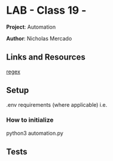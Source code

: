# LAB - Class 19 -

**Project**: Automation

**Author**: Nicholas Mercado

## Links and Resources

[regex](https://regex101.com/)

## Setup

.env requirements (where applicable)
i.e.

### How to initialize

python3 automation.py

## Tests

<!-- How do you run tests?
Any tests of note?
Describe any tests that you did not complete, skipped, etc -->
